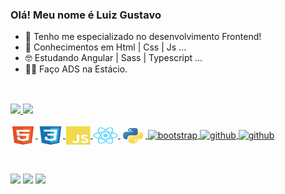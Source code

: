 ### Olá! Meu nome é Luiz Gustavo


- 🔭 Tenho me especializado no desenvolvimento Frontend!
- 🌱 Conhecimentos em Html | Css | Js ...
- 🤓 Estudando Angular | Sass | Typescript ...
- 👨‍💻 Faço ADS na Estácio.
##
<br>
 <div>
  <a href="https://www.linkedin.com/in/gustavo-luiz-tech/">
  <img height="180em" src="https://github-readme-stats.vercel.app/api?username=luiz-lgrp&show_icons=true&theme=algolia&include_all_commits=true&count_private=true"/>
  <img height="180em" src="https://github-readme-stats.vercel.app/api/top-langs/?username=luiz-lgrp&layout=compact&langs_count=7&theme=algolia"/>
</div>
 
 
  <div style="display: inline_block">  <br>
  <img align="center" alt="HTML" height="30" width="40" src="https://raw.githubusercontent.com/devicons/devicon/master/icons/html5/html5-original.svg">
  <img align="center" alt="CSS" height="30" width="40" src="https://raw.githubusercontent.com/devicons/devicon/master/icons/css3/css3-original.svg">
  <img align="center" alt="Js" height="30" width="40" src="https://raw.githubusercontent.com/devicons/devicon/master/icons/javascript/javascript-plain.svg">
  <img align="center" alt="React" height="30" width="40" src="https://raw.githubusercontent.com/devicons/devicon/master/icons/react/react-original.svg">
  <img align="center" alt="Python" height="30" width="40" src="https://raw.githubusercontent.com/devicons/devicon/master/icons/python/python-original.svg">
  <img align="center" alt="bootstrap" height="30" width="40" src="https://cdn.jsdelivr.net/gh/devicons/devicon/icons/bootstrap/bootstrap-plain.svg">
   <img align="center" alt="github" height="55" width="55" src="https://cdn.jsdelivr.net/gh/devicons/devicon/icons/git/git-plain-wordmark.svg">
  <img align="center" alt="github" height="30" width="40" src="https://cdn.jsdelivr.net/gh/devicons/devicon/icons/github/github-original.svg"> 
</div>
  
  ##
  <br>
  <div>
    <a href="https://www.linkedin.com/in/gustavo-luiz-tech/" target="_blank"><img src="https://img.shields.io/badge/-LinkedIn-%230077B5?style=for-the-badge&logo=linkedin&logoColor=white" target="_blank"></a>
    <a href = "mailto:luizgustavorosa77@gmail.com"><img src="https://img.shields.io/badge/-Gmail-%23333?style=for-the-badge&logo=gmail&logoColor=white" target="_blank"></a>
   <a href="mailto:luizgustavorosa@outlook.com" ><img src="https://img.shields.io/badge/Microsoft_Outlook-0078D4?style=for-the-badge&logo=microsoft-outlook&logoColor=white" target="_blank"></a>
  </div>
  
